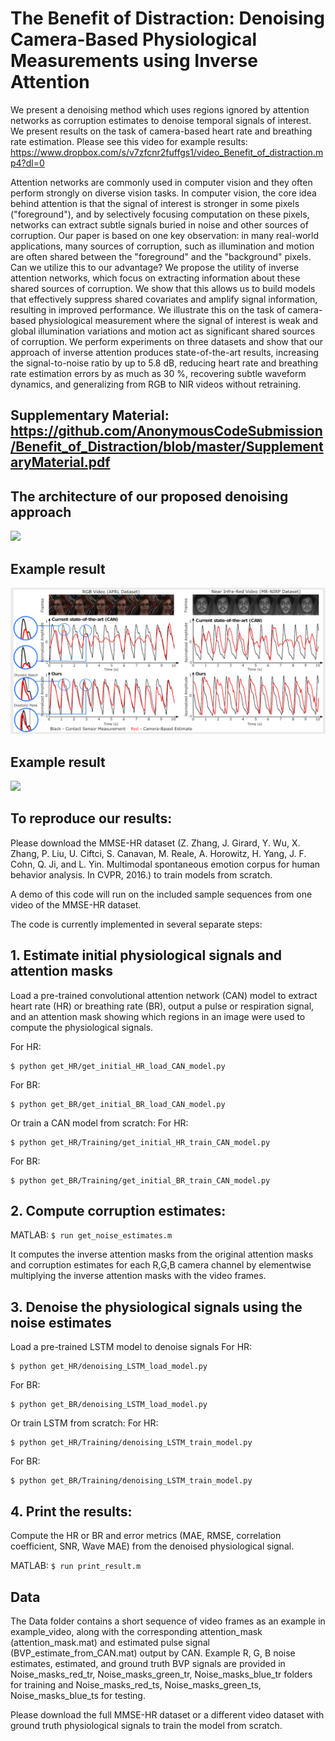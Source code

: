 # The Benefit of Distraction: Denoising Camera-Based Physiological Measurements using Inverse Attention
We present a denoising method which uses regions ignored by attention networks as corruption estimates to denoise temporal signals of interest. We present results on the task of camera-based heart rate and breathing rate estimation. Please see this video for example results: https://www.dropbox.com/s/v7zfcnr2fuffgs1/video_Benefit_of_distraction.mp4?dl=0

Attention networks are commonly used in computer vision and they often perform strongly on diverse vision tasks. In computer vision, the core idea behind attention is that the signal of interest is stronger in some pixels ("foreground"), and by selectively focusing computation on these pixels, networks can extract subtle signals buried in noise and other sources of corruption. Our paper is based on one key observation: in many real-world applications, many sources of corruption, such as illumination and motion are often shared between the "foreground" and the "background" pixels. Can we utilize this to our advantage? We propose the utility of inverse attention networks, which focus on extracting information about these shared sources of corruption. We show that this allows us to build models that effectively suppress shared covariates and amplify signal information, resulting in improved performance. We illustrate this on the task of camera-based physiological measurement where the signal of interest is weak and global illumination variations and motion act as significant shared sources of corruption. We perform experiments on three datasets and show that our approach of inverse attention produces state-of-the-art results, increasing the signal-to-noise ratio by up to 5.8 dB, reducing heart rate and breathing rate estimation errors by as much as 30 %, recovering subtle waveform dynamics, and generalizing from RGB to NIR videos without retraining. 

## Supplementary Material: https://github.com/AnonymousCodeSubmission/Benefit_of_Distraction/blob/master/SupplementaryMaterial.pdf

## The architecture of our proposed denoising approach
<img src = Data/denoising_architecture8_corr.png>

## Example result
<img src = Data/Overview.png>

## Example result
<img src = Data/Masks_Examples4_corr.png>

## To reproduce our results:

Please download the MMSE-HR dataset (Z. Zhang, J. Girard, Y. Wu, X. Zhang, P. Liu, U. Ciftci, S. Canavan, M. Reale, A. Horowitz, H. Yang, J. F. Cohn, Q. Ji, and L. Yin. Multimodal spontaneous emotion corpus for human behavior analysis. In CVPR, 2016.) to train models from scratch.

A demo of this code will run on the included sample sequences from one video of the MMSE-HR dataset.

The code is currently implemented in several separate steps:

## 1. Estimate initial physiological signals and attention masks

Load a pre-trained convolutional attention network (CAN) model to extract heart rate (HR) or breathing rate (BR), output a pulse or respiration signal, and an attention mask showing which regions in an image were used to compute the physiological signals.

For HR:
```
$ python get_HR/get_initial_HR_load_CAN_model.py
```

For BR:
```
$ python get_BR/get_initial_BR_load_CAN_model.py
```

Or train a CAN model from scratch:
For HR:
```
$ python get_HR/Training/get_initial_HR_train_CAN_model.py
```

For BR:
```
$ python get_BR/Training/get_initial_BR_train_CAN_model.py
```

## 2. Compute corruption estimates:

MATLAB: 
```$ run get_noise_estimates.m```

It computes the inverse attention masks from the original attention masks and corruption estimates for each R,G,B camera channel by elementwise multiplying the inverse attention masks with the video frames.

## 3. Denoise the physiological signals using the noise estimates

Load a pre-trained LSTM model to denoise signals
For HR:
```
$ python get_HR/denoising_LSTM_load_model.py
```

For BR:
```
$ python get_BR/denoising_LSTM_load_model.py
```

Or train LSTM from scratch:
For HR:
```
$ python get_HR/Training/denoising_LSTM_train_model.py
```

For BR:
```
$ python get_BR/Training/denoising_LSTM_train_model.py
```

## 4. Print the results:

Compute the HR or BR and error metrics (MAE, RMSE, correlation coefficient, SNR, Wave MAE) from the denoised physiological signal. 

MATLAB: 
```$ run print_result.m```

## Data
The Data folder contains a short sequence of video frames as an example in example_video, along with the corresponding attention_mask (attention_mask.mat) and estimated pulse signal (BVP_estimate_from_CAN.mat) output by CAN. Example R, G, B noise estimates, estimated, and ground truth BVP signals are provided in Noise_masks_red_tr, Noise_masks_green_tr, Noise_masks_blue_tr folders for training and Noise_masks_red_ts, Noise_masks_green_ts, Noise_masks_blue_ts for testing. 

Please download the full MMSE-HR dataset or a different video dataset with ground truth physiological signals to train the model from scratch. 

